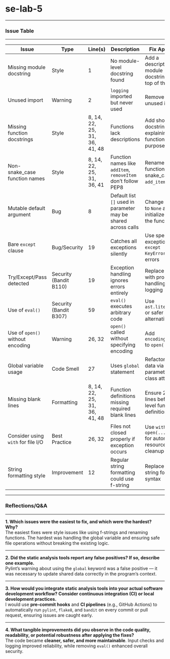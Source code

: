 # se-lab-5

---

### Issue Table

---

| Issue | Type | Line(s) | Description | Fix Approach |
|--------|------|----------|--------------|---------------|
| Missing module docstring | Style | 1 | No module-level docstring found | Add a descriptive module docstring at the top of the file |
| Unused import | Warning | 2 | `logging` imported but never used | Remove the unused import |
| Missing function docstrings | Style | 8, 14, 22, 25, 31, 36, 41, 48 | Functions lack descriptions | Add short docstrings explaining each function’s purpose |
| Non-snake_case function names | Style | 8, 14, 22, 25, 31, 36, 41 | Function names like `addItem`, `removeItem` don’t follow PEP8 | Rename functions to snake_case (e.g., `add_item`) |
| Mutable default argument | Bug | 8 | Default list `[]` used in parameter may be shared across calls | Change default to `None` and initialize inside the function |
| Bare `except` clause | Bug/Security | 19 | Catches all exceptions silently | Use specific exceptions (e.g., `except KeyError:`) or log errors |
| Try/Except/Pass detected | Security (Bandit B110) | 19 | Exception handling ignores errors entirely | Replace `pass` with proper handling or logging |
| Use of `eval()` | Security (Bandit B307) | 59 | `eval()` executes arbitrary code | Use `ast.literal_eval` or safer alternatives |
| Use of `open()` without encoding | Warning | 26, 32 | `open()` called without specifying encoding | Add `encoding='utf-8'` to `open()` calls |
| Global variable usage | Code Smell | 27 | Uses `global` statement | Refactor to pass data via parameters or class attributes |
| Missing blank lines | Formatting | 8, 14, 22, 25, 31, 36, 41, 48 | Function definitions missing required blank lines | Ensure 2 blank lines before top-level function definitions |
| Consider using `with` for file I/O | Best Practice | 26, 32 | Files not closed properly if exception occurs | Use `with open(...) as f:` for automatic resource cleanup |
| String formatting style | Improvement | 12 | Regular string formatting could use f-string | Replace with f-string for cleaner syntax |

---

### Reflections/Q&A

---

**1. Which issues were the easiest to fix, and which were the hardest? Why?**  
The easiest fixes were style issues like using f-strings and renaming functions. The hardest was handling the global variable and ensuring safe file operations without breaking the existing logic.

---

**2. Did the static analysis tools report any false positives? If so, describe one example.**  
Pylint’s warning about using the `global` keyword was a false positive — it was necessary to update shared data correctly in the program’s context.

---

**3. How would you integrate static analysis tools into your actual software development workflow? Consider continuous integration (CI) or local development practices.**  
I would use **pre-commit hooks** and **CI pipelines** (e.g., GitHub Actions) to automatically run `pylint`, `flake8`, and `bandit` on every commit or pull request, ensuring issues are caught early.

---

**4. What tangible improvements did you observe in the code quality, readability, or potential robustness after applying the fixes?**  
The code became **cleaner, safer, and more maintainable**. Input checks and logging improved reliability, while removing `eval()` enhanced overall security.
